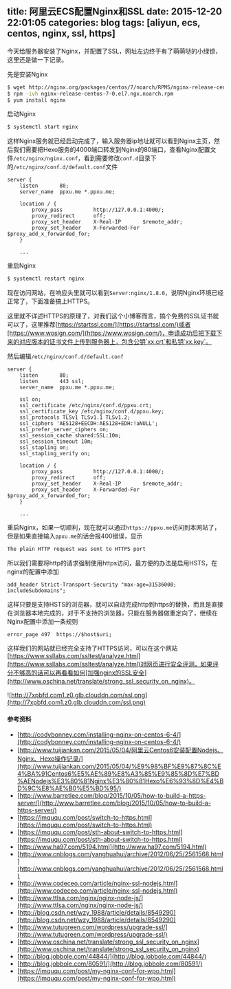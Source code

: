 title: 阿里云ECS配置Nginx和SSL
date: 2015-12-20 22:01:05
categories: blog
tags: [aliyun, ecs, centos, nginx, ssl, https]
---
今天给服务器安装了Nginx，并配置了SSL，网址左边终于有了萌萌哒的小绿锁，这里还是做一下记录。

<!--more-->

先是安装Nginx

``` bash
$ wget http://nginx.org/packages/centos/7/noarch/RPMS/nginx-release-centos-7-0.el7.ngx.noarch.rpm
$ rpm -ivh nginx-release-centos-7-0.el7.ngx.noarch.rpm
$ yum install nginx
```

启动Nginx

``` bash
$ systemctl start nginx
```

这样Nginx服务就已经启动完成了，输入服务器ip地址就可以看到Nginx主页，然后我们需要把Hexo服务的4000端口转发到Nginx的80端口，查看Nginx配置文件`/etc/nginx/nginx.conf`，看到需要修改`conf.d`目录下的`/etc/nginx/conf.d/default.conf`文件

```
server {
    listen       80;
    server_name  ppxu.me *.ppxu.me;

    location / {
        proxy_pass          http://127.0.0.1:4000/;
        proxy_redirect      off;
        proxy_set_header    X-Real-IP       $remote_addr;
        proxy_set_header    X-Forwarded-For $proxy_add_x_forwarded_for;
    }

    ...
```

重启Nginx

``` bash
$ systemctl restart nginx
```

现在访问网站，在响应头里就可以看到`Server:nginx/1.8.0`，说明Nginx环境已经正常了，下面准备搞上HTTPS。

这里就不详述HTTPS的原理了，对我们这个小博客而言，搞个免费的SSL证书就可以了，这里推荐[https://startssl.com/](https://startssl.com/)或者[https://www.wosign.com/](https://www.wosign.com/)，申请成功后把下载下来的对应版本的证书文件上传到服务器上，包含公钥`xx.crt`和私钥`xx.key`。

然后编辑`/etc/nginx/conf.d/default.conf`

```
server {
    listen       80;
    listen       443 ssl;
    server_name  ppxu.me *.ppxu.me;

    ssl on;
    ssl_certificate /etc/nginx/conf.d/ppxu.crt;
    ssl_certificate_key /etc/nginx/conf.d/ppxu.key;
    ssl_protocols TLSv1 TLSv1.1 TLSv1.2;
    ssl_ciphers 'AES128+EECDH:AES128+EDH:!aNULL';
    ssl_prefer_server_ciphers on;
    ssl_session_cache shared:SSL:10m;
    ssl_session_timeout 10m;
    ssl_stapling on;
    ssl_stapling_verify on;

    location / {
        proxy_pass          http://127.0.0.1:4000/;
        proxy_redirect      off;
        proxy_set_header    X-Real-IP       $remote_addr;
        proxy_set_header    X-Forwarded-For $proxy_add_x_forwarded_for;
    }

    ...
```

重启Nginx，如果一切顺利，现在就可以通过`https://ppxu.me`访问到本网站了，但是如果直接输入`ppxu.me`的话会报400错误，显示

``` html
The plain HTTP request was sent to HTTPS port
```

所以我们需要将http的请求强制使用https访问，最方便的办法是启用HSTS，在nginx的配置中添加

```
add_header Strict-Transport-Security "max-age=31536000; includeSubdomains";
```

这样只要是支持HSTS的浏览器，就可以自动完成http到https的替换，而且是直接在浏览器本地完成的，对于不支持的浏览器，只能在服务器做重定向了，继续在Nginx配置中添加一条规则

```
error_page 497  https://$host$uri;
```

这样我们的网站就已经完全支持了HTTPS访问，可以在这个网站[https://www.ssllabs.com/ssltest/analyze.html](https://www.ssllabs.com/ssltest/analyze.html)对网页进行安全评测，如果评分不够高的话可以再看看如何[加强nginx的SSL安全](http://www.oschina.net/translate/strong_ssl_security_on_nginx)。

![http://7xpbfd.com1.z0.glb.clouddn.com/ssl.png](http://7xpbfd.com1.z0.glb.clouddn.com/ssl.png)

#### 参考资料

* [http://codybonney.com/installing-nginx-on-centos-6-4/](http://codybonney.com/installing-nginx-on-centos-6-4/)
* [http://www.tuijiankan.com/2015/05/04/阿里云Centos6安装配置Nodejs、Nginx、Hexo操作记录/](http://www.tuijiankan.com/2015/05/04/%E9%98%BF%E9%87%8C%E4%BA%91Centos6%E5%AE%89%E8%A3%85%E9%85%8D%E7%BD%AENodejs%E3%80%81Nginx%E3%80%81Hexo%E6%93%8D%E4%BD%9C%E8%AE%B0%E5%BD%95/)
* [http://www.barretlee.com/blog/2015/10/05/how-to-build-a-https-server/](http://www.barretlee.com/blog/2015/10/05/how-to-build-a-https-server/)
* [https://imququ.com/post/switch-to-https.html](https://imququ.com/post/switch-to-https.html)
* [https://imququ.com/post/sth-about-switch-to-https.html](https://imququ.com/post/sth-about-switch-to-https.html)
* [http://www.ha97.com/5194.html](http://www.ha97.com/5194.html)
* [http://www.cnblogs.com/yanghuahui/archive/2012/06/25/2561568.html](http://www.cnblogs.com/yanghuahui/archive/2012/06/25/2561568.html)
* [http://www.codeceo.com/article/nginx-ssl-nodejs.html](http://www.codeceo.com/article/nginx-ssl-nodejs.html)
* [http://www.ttlsa.com/nginx/nginx-node-js/](http://www.ttlsa.com/nginx/nginx-node-js/)
* [http://blog.csdn.net/wzy_1988/article/details/8549290](http://blog.csdn.net/wzy_1988/article/details/8549290)
* [http://www.tutugreen.com/wordpress/upgrade-ssl/](http://www.tutugreen.com/wordpress/upgrade-ssl/)
* [http://www.oschina.net/translate/strong_ssl_security_on_nginx](http://www.oschina.net/translate/strong_ssl_security_on_nginx)
* [http://blog.jobbole.com/44844/](http://blog.jobbole.com/44844/)
* [http://blog.jobbole.com/80591/](http://blog.jobbole.com/80591/)
* [https://imququ.com/post/my-nginx-conf-for-wpo.html](https://imququ.com/post/my-nginx-conf-for-wpo.html)
